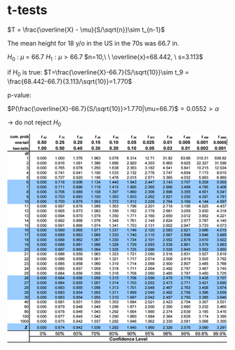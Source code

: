 # t-tests

$T = \frac{\overline{X} - \mu}{S/\sqrt{n}}\sim t_{n-1}$

The mean height for 18 y/o in the US in the 70s was 66.7 in.

$H_0$ : $\mu$ = 66.7 $H_1: \mu>66.7$   $n=10,\ \ \overline{x}=68.442, \ s=3.113$

if $H_0$ is true: $T=\frac{\overline{X}-66.7}{S/\sqrt{10}}\sim t_9 = \frac{68.442-66.7}{3.113/\sqrt{10}}=1.770$

p-value:

$P(\frac{\overline{X}-66.7}{S/\sqrt{10}}>1.770|\mu=66.7)$$=0.0552>\alpha$

→ do not reject $H_0$

![Untitled](t-tests%200643cb84723f40d2abb15bc061696c87/Untitled.png)
